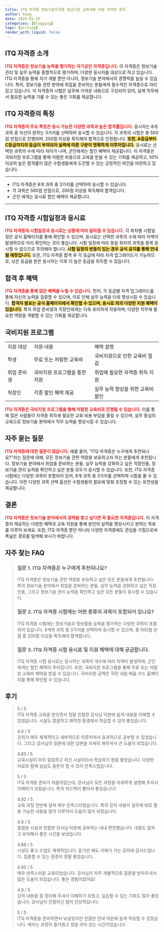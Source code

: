 ```yaml
---
title: ITQ 자격증 정보기술자격증 발급기관 교육내용 비용 자격증 취득
author: bing
date: 2025-01-25
categories: [Blogging]
tags: [writing]
render_with_liquid: false
---
```



<h2 id='ITQ_자격증_소개'>ITQ 자격증 소개</h2>

<p><b><span style="color: #ee2323;">ITQ 자격증은 정보기술 능력을 평가하는 국가공인 자격증입니다.</span></b> 이 자격증은 정보기술 관리 및 실무 능력을 종합적으로 평가하며, 다양한 응시자를 대상으로 하고 있습니다. ITQ 자격증을 통해 자기 개발 뿐만 아니라, 정보기술 분야에서의 경쟁력을 높일 수 있습니다. 특히, 정보기술 관련 분야에 취업을 준비하는 분들에게 필수적인 자격증으로 자리잡고 있습니다. 이 자격증의 시험은 실무에 가까운 내용으로 구성되어 있어, 실제 직무에서 필요한 능력을 기를 수 있는 좋은 기회를 제공합니다.</p>

<h2 id='ITQ_자격증의_특징'>ITQ 자격증의 특징</h2>

<p><b><span style="color: #ee2323;">ITQ 자격증의 주요 특징은 응시 가능한 다양한 과목과 높은 합격률입니다.</span></b> 응시자는 8개 과목 중 자신이 원하는 3가지를 선택하여 응시할 수 있습니다. 각 과목의 시험은 총 500점 만점으로 진행되며, 200점 이상을 획득해야 합격으로 인정됩니다. <b><span style="background-color: #ffe066;">또한, A등급부터 C등급까지의 등급이 부여되어 실력에 따른 구분이 명확하게 이루어집니다.</span></b> 응시료는 선택한 과목의 수에 따라 차이가 나며, 군인에게는 할인 혜택이 제공됩니다. 이 자격증은 국비지원 프로그램을 통해 저렴한 비용으로 교육을 받을 수 있는 기회를 제공하고, 50% 이상의 높은 합격률이 많은 수험생들에게 도전할 수 있는 긍정적인 여건을 마련하고 있습니다.</p>

<hr />

<ul>
    <li>ITQ 자격증은 8개 과목 중 3가지를 선택하여 응시할 수 있습니다.</li>
    <li>각 과목은 500점 만점으로, 200점 이상을 획득해야 합격입니다.</li>
    <li>군인 에게는 응시료 할인 혜택이 제공합니다.</li>
</ul>

<hr />

<h2 id='시험일정과_응시료'>ITQ 자격증 시험일정과 응시료</h2>

<p><b><span style="color: #ee2323;">ITQ 자격증의 시험일정과 응시료는 상황에 따라 달라질 수 있습니다.</span></b> 각 회차별 시험일정은 공식 홈페이지를 통해 확인할 수 있으며, 응시료는 선택한 과목의 수에 따라 차액이 발생하므로 미리 확인하는 것이 좋습니다. 시험 일정에 따라 동일 회차의 과목을 중복 응시할 수 없으므로 주의해야 합니다. <b><span style="background-color: #ffe066;">시험 일정의 변동이 있는 경우 공식 공지를 통해 안내될 예정입니다.</span></b> 또한, ITQ 자격증 합격 후 각 등급에 따라 자격 업그레이드가 가능하므로, 낮은 등급을 받은 응시자는 이후 더 높은 등급을 취득할 수 있습니다.</p>

<h2 id='합격_후_혜택'>합격 후 혜택</h2>

<p><b><span style="color: #ee2323;">ITQ 자격증을 통해 많은 혜택을 누릴 수 있습니다.</span></b> 먼저, 각 등급별 자격 업그레이드를 통해 자신의 능력을 검증할 수 있으며, 이로 인해 실무 능력을 더욱 향상시킬 수 있습니다. <b><span style="background-color: #ffe066;">합격자 발표는 공식 홈페이지에서 확인할 수 있으며, 응시료 외의 다양한 지원 혜택이 있습니다.</span></b> 특히 취업 준비생과 직장인에게는 더욱 유리하게 작용하며, 다양한 직무에 필요한 역량을 개발할 수 있는 기회를 제공합니다.</p>

<h2 id='국비지원_프로그램'>국비지원 프로그램</h2>

<table>
    <tr>
        <td>지원 대상</td>
        <td>지원 내용</td>
        <td>혜택 설명</td>
    </tr>
    <tr>
        <td>학생</td>
        <td>무료 또는 저렴한 교육비</td>
        <td>국비지원으로 인한 교육비 절감</td>
    </tr>
    <tr>
        <td>취업 준비생</td>
        <td>국비지원 프로그램을 통한 지원</td>
        <td>취업에 필요한 자격증 취득 지원</td>
    </tr>
    <tr>
        <td>직장인</td>
        <td>각종 할인 혜택 제공</td>
        <td>실무 능력 향상을 위한 교육비 할인</td>
    </tr>
</table>

<p><b><span style="color: #ee2323;">ITQ 자격증은 국비지원 프로그램을 통해 저렴한 교육비로 진행될 수 있습니다.</span></b> 이를 통해 많은 사람들이 자격증 취득에 필요한 교육 비용 부담을 줄일 수 있으며, 실무 중심의 교육으로 정보기술 분야에서 직무 능력을 향상시킬 수 있습니다.</p>

<h2 id='자주_묻는_질문'>자주 묻는 질문</h2>

<p><b><span style="color: #ee2323;">ITQ 자격증에 대한 질문이 많습니다.</span></b> 예를 들어, "ITQ 자격증은 누구에게 추천되나요?"라는 질문에 대해, 모든 정보기술 관련 역량을 보유하고자 하는 분들에게 추천됩니다. 정보기술 분야에서 취업을 준비하는 분들, 실무 능력을 강화하고 싶은 직장인들, 정보기술 관리 능력을 확인하고 싶은 분들 모두가 응시할 수 있습니다. 또한, ITQ 자격증 시험에는 다양한 과목이 포함되어 있어, 8개 과목 중 3가지를 선택하여 시험을 볼 수 있습니다. 이런 다양한 과목 선택 옵션은 수험생들의 필요에 맞춰 조정할 수 있는 유연성을 제공합니다.</p>

<h2 id='결론'>결론</h2>

<p><b><span style="color: #ee2323;">ITQ 자격증은 정보기술 분야에서의 경력을 쌓고 싶다면 꼭 필요한 자격증입니다.</span></b> 이 자격증이 제공하는 다양한 혜택과 교육 지원을 통해 본인의 실력을 향상시키고 원하는 목표를 이루어 보세요. 또한, ITQ 자격증 뿐만 아니라 다양한 자격증에도 관심을 가짐으로써 폭넓은 경로를 탐색해 보시기 바랍니다.</p>


<h2 id='자주_찾는_FAQ'>자주 찾는 FAQ</h2>
<div itemscope="" itemtype="https://schema.org/FAQPage"> 
<blockquote> 
<div itemscope="" itemprop="mainEntity" itemtype="https://schema.org/Question"> 
<h3 itemprop="name">질문 1. ITQ 자격증은 누구에게 추천되나요?</h3> 
<div itemscope="" itemprop="acceptedAnswer" itemtype="https://schema.org/Answer"> 
<span itemprop="text"> 
<p>ITQ 자격증은 정보기술 관련 역량을 보유하고 싶은 모든 분들에게 추천됩니다. 특히 정보기술 분야에서 취업을 준비하는 분들, 실무 능력을 강화하고 싶은 직장인들, 그리고 정보기술 관리 능력을 확인하고 싶은 모든 분들이 응시할 수 있습니다.</p> 
</span> 
</div> 
</div> 
<div itemscope="" itemprop="mainEntity" itemtype="https://schema.org/Question"> 
<h3 itemprop="name">질문 2. ITQ 자격증 시험에는 어떤 종류의 과목이 포함되어 있나요?</h3> 
<div itemscope="" itemprop="acceptedAnswer" itemtype="https://schema.org/Answer"> 
<span itemprop="text"> 
<p>ITQ 자격증 시험에는 정보기술과 정보활용 능력을 평가하는 다양한 과목이 포함되어 있습니다. 8개의 과목 중 3가지를 선택하여 응시할 수 있으며, 총 500점 만점 중 200점 이상을 획득해야 합격합니다.</p> 
</span> 
</div> 
</div> 
<div itemscope="" itemprop="mainEntity" itemtype="https://schema.org/Question"> 
<h3 itemprop="name">질문 3. ITQ 자격증 시험 응시료 및 지원 혜택에 대해 궁금합니다.</h3> 
<div itemscope="" itemprop="acceptedAnswer" itemtype="https://schema.org/Answer"> 
<span itemprop="text"> 
<p>ITQ 자격증 시험 응시료는 응시하는 과목의 개수에 따라 차액이 발생하며, 군인에게는 할인 혜택이 주어집니다. 또한, 국비지원 프로그램을 통해 무료 또는 저렴한 교육비 혜택을 받을 수 있습니다. 국비지원 금액은 국민 내일 배움 카드 홈페이지를 통해 확인할 수 있습니다.</p> 
</span> 
</div> 
</div> 
</blockquote> 
</div>
<h2 id='후기'>후기</h2>
<div itemscope itemtype="https://schema.org/Product">
  <blockquote>
  <div itemprop="review" itemscope itemtype="https://schema.org/Review">
      <div itemprop="reviewRating" itemscope itemtype="https://schema.org/Rating"> <span itemprop="ratingValue">5</span> / <span itemprop="bestRating">5</span> </div>
      <span itemprop="reviewBody">ITQ 자격증 교육을 받으면서 정말 친절한 강사님 덕분에 쉽게 내용을 이해할 수 있었습니다. 시설도 깔끔하고 쾌적한 환경에서 학습할 수 있어 좋았습니다.</span>
  </div>
  <br>
  <div itemprop="review" itemscope itemtype="https://schema.org/Review">
      <div itemprop="reviewRating" itemscope itemtype="https://schema.org/Rating"> <span itemprop="ratingValue">4.9</span> / <span itemprop="bestRating">5</span> </div>
      <span itemprop="reviewBody">강의가 매우 체계적이고 세부적으로 이루어져서 효과적으로 공부할 수 있었습니다. 그리고 강사님이 질문에 대한 답변을 자세히 해주셔서 큰 도움이 되었습니다.</span>
  </div>
  <br>
  <div itemprop="review" itemscope itemtype="https://schema.org/Review">
      <div itemprop="reviewRating" itemscope itemtype="https://schema.org/Rating"> <span itemprop="ratingValue">4.85</span> / <span itemprop="bestRating">5</span> </div>
      <span itemprop="reviewBody">교육시설이 아주 깔끔하고 최신 시설이라서 학습하기 정말 좋았습니다. 다양한 자료와 함께 실습도 충분히 할 수 있어 만족스럽습니다.</span>
  </div>
  <br>
  <div itemprop="review" itemscope itemtype="https://schema.org/Review">
      <div itemprop="reviewRating" itemscope itemtype="https://schema.org/Rating"> <span itemprop="ratingValue">5</span> / <span itemprop="bestRating">5</span> </div>
      <span itemprop="reviewBody">ITQ 자격증 준비가 처음이었는데, 강사님이 모든 과정을 자세하게 설명해 주셔서 이해하기 쉬웠습니다. 특히 피드백이 빨라서 좋았습니다!</span>
  </div>
  <br>
  <div itemprop="review" itemscope itemtype="https://schema.org/Review">
      <div itemprop="reviewRating" itemscope itemtype="https://schema.org/Rating"> <span itemprop="ratingValue">4.92</span> / <span itemprop="bestRating">5</span> </div>
      <span itemprop="reviewBody">교육 과정 전반에 걸쳐 매우 만족스러웠습니다. 특히 강의 내용이 실무에 바로 활용 가능한 내용을 많이 다루어서 도움이 많이 되었습니다.</span>
  </div>
  <br>
  <div itemprop="review" itemscope itemtype="https://schema.org/Review">
      <div itemprop="reviewRating" itemscope itemtype="https://schema.org/Rating"> <span itemprop="ratingValue">4.9</span> / <span itemprop="bestRating">5</span> </div>
      <span itemprop="reviewBody">깔끔한 시설과 친절한 강사님 덕분에 공부하는 내내 편안했습니다. 내용도 알차고 유익해서 좋은 시간을 보냈습니다.</span>
  </div>
  <br>
  <div itemprop="review" itemscope itemtype="https://schema.org/Review">
      <div itemprop="reviewRating" itemscope itemtype="https://schema.org/Rating"> <span itemprop="ratingValue">4.88</span> / <span itemprop="bestRating">5</span> </div>
      <span itemprop="reviewBody">시설도 좋고 수업도 체계적입니다. 듣기만 해도 이해가 가는 강의에 감사드립니다. 집중할 수 있는 환경이 정말 좋았습니다.</span>
  </div>
  <br>
  <div itemprop="review" itemscope itemtype="https://schema.org/Review">
      <div itemprop="reviewRating" itemscope itemtype="https://schema.org/Rating"> <span itemprop="ratingValue">4.95</span> / <span itemprop="bestRating">5</span> </div>
      <span itemprop="reviewBody">매우 만족스러운 교육이었습니다. 강사님이 자주 개별적으로 질문을 받아주셔서 많은 도움이 되었습니다. 좋은 경험이었어요!</span>
  </div>
  <br>
  <div itemprop="review" itemscope itemtype="https://schema.org/Review">
      <div itemprop="reviewRating" itemscope itemtype="https://schema.org/Rating"> <span itemprop="ratingValue">4.9</span> / <span itemprop="bestRating">5</span> </div>
      <span itemprop="reviewBody">강의 내용을 잘 정리해 주셔서 이해하기 쉬웠고, 실습할 수 있는 기회도 많아 좋았습니다. 강사님이 친절하신 점이 인상적입니다.</span>
  </div>
  <br>
  <div itemprop="review" itemscope itemtype="https://schema.org/Review">
      <div itemprop="reviewRating" itemscope itemtype="https://schema.org/Rating"> <span itemprop="ratingValue">5</span> / <span itemprop="bestRating">5</span> </div>
      <span itemprop="reviewBody">ITQ 자격증을 준비하면서 낯설었지만 친절한 안내 덕분에 쉽게 적응할 수 있었습니다. 배우는 과정이 즐거웠고 정말 의미 있는 시간이었습니다.</span>
  </div>
  </blockquote>
</div>

